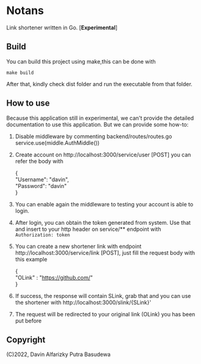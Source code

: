 
# Notans 
  
Link shortener written in Go. [**Experimental**]

## Build
You can build this project using make,this can be done with

    make build
 
After that, kindly check dist folder and run the executable from that folder.
  
## How to use
Because this application still in experimental, we can't provide the detailed documentation to use this application. But we can provide some how-to:

1. Disable middleware by commenting backend/routes/routes.go service.use(middle.AuthMiddle())
2. Create account on http://localhost:3000/service/user [POST]  you can refer the body with

     {  
      "Username": "davin",  
      "Password": "davin"  
    }

3. You can enable again the middleware to testing your account is able to login.
4. After login, you can obtain the token generated from system. Use that and insert to your http header on service/** endpoint with `Authorization: token`
5. You can create a new shortener link with endpoint http://localhost:3000/service/link [POST], just fill the request body with this example

    {  
      "OLink" : "https://github.com/"  
    }
 6. If success, the response will contain SLink, grab that and you can use the shortener with http://localhost:3000/slink/{SLink}'
 7. The request will be redirected to your original link (OLink) you has been put before

## Copyright
(C)2022, Davin Alfarizky Putra Basudewa

